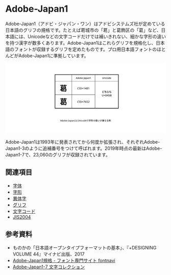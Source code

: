 # Adobe-Japan1

Adobe-Japan1（アドビ・ジャパン・ワン）はアドビシステムズ社が定めている日本語のグリフの規格です。たとえば葛󠄀城市の「葛󠄀」と葛飾区の「葛」など、日本語には、Unicodeなどの文字コードだけでは補いきれない、細かな字形の違いを持つ漢字が数多くあります。Adobe-Japan1はこれらグリフを規格化し、日本語のフォントが収録するグリフを定めたものです。プロ用日本語フォントのほとんどがAdobe-Japan1に準拠しています。

![Adobe-Japan1とUnicodeで字形の扱いが異なる例](../images/adobe-japan1.png)

Adobe-Japan1は1993年に発表されてから何度か拡張され、それぞれAdobe-Japan1-3のように追補番号をつけて呼ばれます。2019年時点の最新はAdobe-Japan1-7で、23,060のグリフが収録されています。

## 関連項目

- [字体](./jitai.md)
- [字形](./jikei.md)
- [異体字](./itaiji.md)
- [グリフ](./glyph.md)
- [文字コード](./character-encoding.md)
- [JIS2004](./jis2004.md)

## 参考資料

- ものかの「日本語オープンタイプフォーマットの基本」、『+DESIGNING VOLUME 44』マイナビ出版、2017
- [Adobe-Japan1規格 - フォント専門サイト fontnavi](https://fontnavi.jp/zakkuri/303-adobe-japan1.aspx)
- [Adobe-Japan1-7 文字コレクション](https://github.com/adobe-type-tools/Adobe-Japan1/blob/master/README-JP.md)
